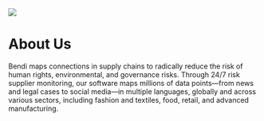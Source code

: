 <img src="https://media.licdn.com/dms/image/D4D3DAQFaYQ_kiqmTSQ/image-scale_191_1128/0/1687277358260/bendi_cover?e=1718056800&v=beta&t=Ft4AP_gFxCz0hQM1X6DT0HPiOmtwCOETHBVPccaNGbk">

# About Us

Bendi maps connections in supply chains to radically reduce the risk of human rights, environmental, and governance risks. Through 24/7 risk supplier monitoring, our software maps millions of data points—from news and legal cases to social media—in multiple languages, globally and across various sectors, including fashion and textiles, food, retail, and advanced manufacturing.
